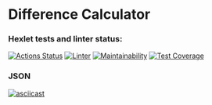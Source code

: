 # Difference Calculator

### Hexlet tests and linter status:
[![Actions Status](https://github.com/Anitnelav01/frontend-project-46/workflows/hexlet-check/badge.svg)](https://github.com/Anitnelav01/frontend-project-46/actions)
[![Linter](https://github.com/Anitnelav01/frontend-project-46/actions/workflows/linter.yml/badge.svg)](https://github.com/Anitnelav01/frontend-project-46/actions/workflows/linter.yml)
[![Maintainability](https://api.codeclimate.com/v1/badges/0ffa1e47a86ab5a2f1c8/maintainability)](https://codeclimate.com/github/Anitnelav01/frontend-project-46/maintainability)
[![Test Coverage](https://api.codeclimate.com/v1/badges/0ffa1e47a86ab5a2f1c8/test_coverage)](https://codeclimate.com/github/Anitnelav01/frontend-project-46/test_coverage)

### JSON

[![asciicast](https://asciinema.org/a/KyHXLWtNnQRvi0mM5rAwj6Xks.svg)](https://asciinema.org/a/KyHXLWtNnQRvi0mM5rAwj6Xks)
